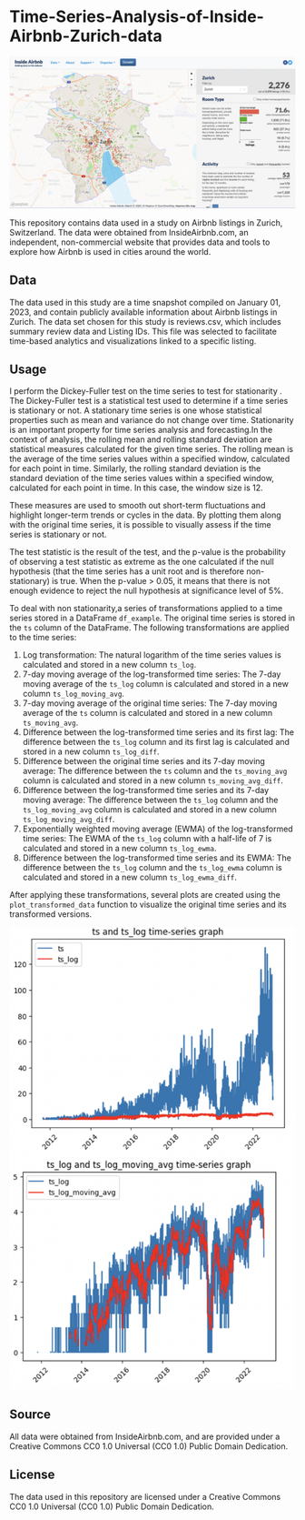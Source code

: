 # Time-Series-Analysis-of-Inside-Airbnb-Zurich-data

![Inside Airbnb Zurich](./images/Screenshot%202023-04-25%20at%2000.34.17.png)


This repository contains data used in a study on Airbnb listings in Zurich, Switzerland. The data were obtained from InsideAirbnb.com, an independent, non-commercial website that provides data and tools to explore how Airbnb is used in cities around the world.

## Data
The data used in this study are a time snapshot compiled on January 01, 2023, and contain publicly available information about Airbnb listings in Zurich. The data set chosen for this study is reviews.csv, which includes summary review data and Listing IDs. This file was selected to facilitate time-based analytics and visualizations linked to a specific listing.

## Usage

I perform the Dickey-Fuller test on the time series to test for stationarity . The Dickey-Fuller test is a statistical test used to determine if a time series is stationary or not. A stationary time series is one whose statistical properties such as mean and variance do not change over time. Stationarity is an important property for time series analysis and forecasting.In the context of analysis, the rolling mean and rolling standard deviation are statistical measures calculated for the given time series. The rolling mean is the average of the time series values within a specified window, calculated for each point in time. Similarly, the rolling standard deviation is the standard deviation of the time series values within a specified window, calculated for each point in time. In this case, the window size is 12.

These measures are used to smooth out short-term fluctuations and highlight longer-term trends or cycles in the data. By plotting them along with the original time series, it is possible to visually assess if the time series is stationary or not.

The test statistic is the result of the test, and the p-value is the probability of observing a test statistic as extreme as the one calculated if the null hypothesis (that the time series has a unit root and is therefore non-stationary) is true. When the p-value > 0.05, it means that there is not enough evidence to reject the null hypothesis at significance level of 5%.

To deal with non stationarity,a series of transformations applied to a time series stored in a DataFrame `df_example`. The original time series is stored in the `ts` column of the DataFrame. The following transformations are applied to the time series:

1. Log transformation: The natural logarithm of the time series values is calculated and stored in a new column `ts_log`.
2. 7-day moving average of the log-transformed time series: The 7-day moving average of the `ts_log` column is calculated and stored in a new column `ts_log_moving_avg`.
3. 7-day moving average of the original time series: The 7-day moving average of the `ts` column is calculated and stored in a new column `ts_moving_avg`.
4. Difference between the log-transformed time series and its first lag: The difference between the `ts_log` column and its first lag is calculated and stored in a new column `ts_log_diff`.
5. Difference between the original time series and its 7-day moving average: The difference between the `ts` column and the `ts_moving_avg` column is calculated and stored in a new column `ts_moving_avg_diff`.
6. Difference between the log-transformed time series and its 7-day moving average: The difference between the `ts_log` column and the `ts_log_moving_avg` column is calculated and stored in a new column `ts_log_moving_avg_diff`.
7. Exponentially weighted moving average (EWMA) of the log-transformed time series: The EWMA of the `ts_log` column with a half-life of 7 is calculated and stored in a new column `ts_log_ewma`.
8. Difference between the log-transformed time series and its EWMA: The difference between the `ts_log` column and the `ts_log_ewma` column is calculated and stored in a new column `ts_log_ewma_diff`.

After applying these transformations, several plots are created using the `plot_transformed_data` function to visualize the original time series and its transformed versions.

![ts and ts_log time-series graph](/images/Screenshot%202023-04-25%20at%2001.31.53.png)

## Source
All data were obtained from InsideAirbnb.com, and are provided under a Creative Commons CC0 1.0 Universal (CC0 1.0) Public Domain Dedication.

## License
The data used in this repository are licensed under a Creative Commons CC0 1.0 Universal (CC0 1.0) Public Domain Dedication.
